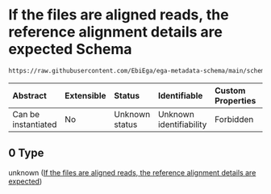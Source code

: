 # If the files are aligned reads, the reference alignment details are expected Schema

```txt
https://raw.githubusercontent.com/EbiEga/ega-metadata-schema/main/schemas/EGA.assay.json#/allOf/0
```



| Abstract            | Extensible | Status         | Identifiable            | Custom Properties | Additional Properties | Access Restrictions | Defined In                                                                 |
| :------------------ | :--------- | :------------- | :---------------------- | :---------------- | :-------------------- | :------------------ | :------------------------------------------------------------------------- |
| Can be instantiated | No         | Unknown status | Unknown identifiability | Forbidden         | Allowed               | none                | [EGA.assay.json\*](../../../schemas/EGA.assay.json "open original schema") |

## 0 Type

unknown ([If the files are aligned reads, the reference alignment details are expected](ega-11-allof-if-the-files-are-aligned-reads-the-reference-alignment-details-are-expected.md))
